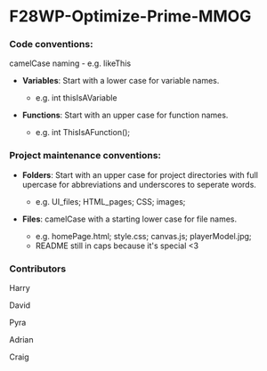 # F28WP-Optimize-Prime-MMOG



### Code conventions:

camelCase naming - e.g. likeThis

- **Variables**: Start with a lower case for variable names.
  - e.g. int thisIsAVariable
  
- **Functions**: Start with an upper case for function names.
  - e.g. int ThisIsAFunction();

### Project maintenance conventions:

- **Folders**: Start with an upper case for project directories with full upercase for abbreviations and underscores to seperate words. 
    - e.g. UI_files; HTML_pages; CSS; images;

- **Files**: camelCase with a starting lower case for file names.
    - e.g. homePage.html; style.css; canvas.js; playerModel.jpg; 
    - README still in caps because it's special <3

### Contributors

Harry

David

Pyra

Adrian

Craig
